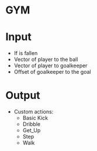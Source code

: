 # GYM

# Input
- If is fallen
- Vector of player to the ball
- Vector of player to goalkeeper
- Offset of goalkeeper to the goal


# Output
- Custom actions:
    - Basic Kick
    - Dribble
    - Get_Up
    - Step
    - Walk